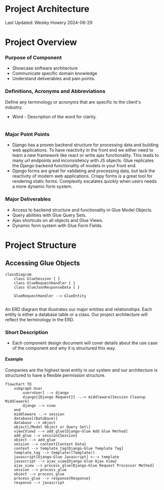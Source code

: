# Project Architecture 
Last Updated: Wesley Howery 2024-06-29

# Project Overview
### Purpose of Component 
- Showcase software architecture
- Communicate specific domain knowledge
- Understand deliverables and pain points. 

### Definitions, Acronyms and Abbreviations
Define any terminology or acronyms that are specific to the client's industry.
- Word - Description of the word for clarity. 
 
#
### Major Point Points
- Django has a proven backend structure for processing data and building web applications. To have reactivity in the front
end we either need to learn a new framework like react or write ajax functionality. This leads to many url endpoints and 
inconsistency with JS objects. Glue replicates the Django backend functionality of models in your front end.
- Django forms are great for validating and processing data, but lack the reactivity of modern web applications. Crispy forms 
is a great tool for rendering static forms. Complexity escalates quickly when users needs a more dynamic form system.  


### Major Deliverables 
- Access to backend structure and functionality in Glue Model Objects.
- Query abilities with Glue Query Sets. 
- Ajax shortcuts on all objects and Glue Views. 
- Dynamic form system with Glue Form Fields. 


# Project Structure 
## Accessing Glue Objects
```mermaid
classDiagram
    class GlueSession { }
    class GlueRequestHandler { }
    class GlueJsonResponseData { }
    
    GlueRequestHandler --> GlueEntity
    
```

An ERD diagram that illustrates our major entities and relationships. Each entity is either a database table or a class.
Our project architecture will reflect the terminology in the ERD.

### Short Description 
- Each component design document will cover details about the use case of the component and why it is structured this way.

#### Example
Companies are the highest level entity in our system and our architecture is structured to have a flexible permission structure.  

```mermaid
flowchart TD
    subgraph User
        user>User] --> django
        django{{Django Request}} -.-> middleware[Session Cleanup Middleware]
        django --> view
    end
    middleware -.-> session
    database[(Database)]
    database --> object
    object[/Model Object or Query Set\]
    view{View} --> add_glue[Django-Glue Add Glue Method]
    add_glue --> session{Session}
    object --> add_glue
    session --> context{Context Data}
    context --> template_tag[Django-Glue Template Tag]
    template_tag --> template((Template))
    javascript[Django-Glue Javascript] <--> template
    javascript --> ajax_view{Django-Glue Ajax View}
    ajax_view --> process_glue[Django-Glue Request Processor Method]
    session --> process_glue
    object --> process_glue
    process_glue --> response{Response}
    response --> javascript
```
